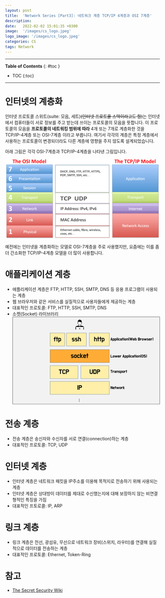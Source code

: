 ```yaml
---
layout: post
title:  'Network Series [Part3]: 네트워크 계층 TCP/IP 4계층과 OSI 7계층'
description: 
date:   2022-02-02 15:01:35 +0300
image:  '/images/cs_logo.jpeg'
logo_image: '/images/cs_logo.jpeg'
categories: CS
tags: Network
---
```


---
**Table of Contents**
{: #toc }
*  TOC
{:toc}
---

# 인터넷의 계층화 

인터넷 프로토콜 스위트(suite: 모음, 세트)~~(인터넷 프로토콜 스택이라고도 함)~~는 인터넷에서 컴퓨터들이 서로 정보를 주고 받는데 쓰이는 프로토콜의 모음을 뜻합니다. 이 프로토콜의 모음을 **프로토콜의 네트워킹 범위에 따라** 4개 또는 7개로 계층화한 것을 TCP/IP-4계층 또는 OSI-7계층 이라고 부릅니다. 여기서 각각의 계층은 특정 계층에서 사용하는 프로토콜이 변경되더라도 다른 계층에 영향을 주지 않도록 설계되었습니다.  

아래 그림은 각각 OSI-7계층과 TCP/IP-4계층을 나타낸 그림입니다.  

![](/images/net_12.png)  

예전에는 인터넷을 계층화하는 모델로 OSI-7계층을 주로 사용했지만, 요즘에는 이를 좀 더 간소화한 TCP/IP-4계층 모델을 더 많이 사용합니다. 

# 애플리케이션 계층

- 애플리케이션 계층은 FTP, HTTP, SSH, SMTP, DNS 등 응용 프로그램이 사용되는 계층
- 웹 브라우저와 같은 서비스를 실질적으로 사용자들에게 제공하는 계층
- 대표적인 프로토콜: FTP, HTTP, SSH, SMTP, DNS
- 소켓(Socket) 라이브러리  
  ![](/images/net_20.png)  


# 전송 계층

- 전송 계층은 송신자와 수신자를 서로 연결(connection)하는 계층
- 대표적인 프로토콜: TCP, UDP

# 인터넷 계층

- 인터넷 계층은 네트워크 패킷을 IP주소를 이용해 목적지로 전송하기 위해 사용되는 계층
- 인터넷 계층은 상대방이 데이터를 제대로 수신했는지에 대해 보장하지 않는 비연결형적인 특징을 가짐
- 대표적인 프토로콜: IP, ARP

# 링크 계층

- 링크 계층은 전선, 광섬유, 무선으로 네트워크 장비(스위치, 라우터)를 연결해 실질적으로 데이터를 전송하는 계층
- 대표적인 프로토콜: Ethernet, Token-Ring

# 참고

- [The Secret Security Wiki](https://doubleoctopus.com/security-wiki/protocol/secure-socket-shell/)